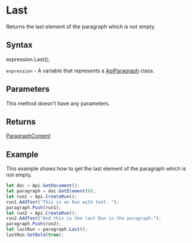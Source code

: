 # Last

Returns the last element of the paragraph which is not empty.

## Syntax

expression.Last();

`expression` - A variable that represents a [ApiParagraph](../ApiParagraph.md) class.

## Parameters

This method doesn't have any parameters.

## Returns

[ParagraphContent](../../Enumeration/ParagraphContent.md)

## Example

This example shows how to get the last element of the paragraph which is not empty.

```javascript
let doc = Api.GetDocument();
let paragraph = doc.GetElement(0);
let run1 = Api.CreateRun();
run1.AddText("This is an Run with text. ");
paragraph.Push(run1);
let run2 = Api.CreateRun();
run2.AddText("And this is the last Run in the paragraph.");
paragraph.Push(run2);
let lastRun = paragraph.Last();
lastRun.SetBold(true);
```

